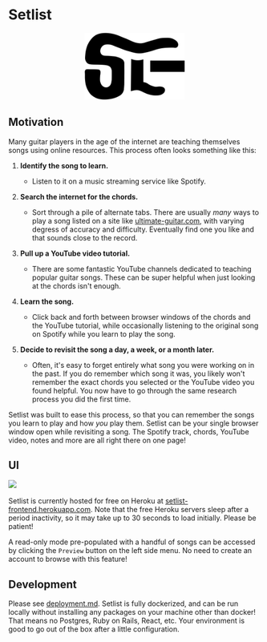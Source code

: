 # Setlist

<p align="center">
  <img src="frontend/src/SetlistLogo.png" width="200">
</p>

## Motivation

Many guitar players in the age of the internet are teaching themselves songs using online resources. This process often looks something like this:

1. **Identify the song to learn.**
    - Listen to it on a music streaming service like Spotify.

2. **Search the internet for the chords.**
    - Sort through a pile of alternate tabs. There are usually _many_ ways to play a song listed on a site like [ultimate-guitar.com](https://www.ultimate-guitar.com/), with varying degress of accuracy and difficulty. Eventually find one you like and that sounds close to the record.

3. **Pull up a YouTube video tutorial.**
    - There are some fantastic YouTube channels dedicated to teaching popular guitar songs. These can be super helpful when just looking at the chords isn't enough.

4. **Learn the song.**
    - Click back and forth between browser windows of the chords and the YouTube tutorial, while occasionally listening to the original song on Spotify while you learn to play the song. 

5. **Decide to revisit the song a day, a week, or a month later.**
    - Often, it's easy to forget entirely what song you were working on in the past. If you do remember which song it was, you likely won't remember the exact chords you selected or the YouTube video you found helpful. You now have to go through the same research process you did the first time.


Setlist was built to ease this process, so that you can remember the songs you learn to play and how _you_ play them. Setlist can be your single browser window open while revisiting a song. The Spotify track, chords, YouTube video, notes and more are all right there on one page!

## UI

![](setlist-tour.gif)

Setlist is currently hosted for free on Heroku at [setlist-frontend.herokuapp.com](https://setlist-frontend.herokuapp.com). Note that the free Heroku servers sleep after a period inactivity, so it may take up to 30 seconds to load initially. Please be patient!

A read-only mode pre-populated with a handful of songs can be accessed by clicking the `Preview` button on the left side menu. No need to create an account to browse with this feature!

## Development

Please see [deployment.md](deployment.md). Setlist is fully dockerized, and can be run locally without installing any packages on your machine other than docker! That means no Postgres, Ruby on Rails, React, etc. Your environment is good to go out of the box after a little configuration.